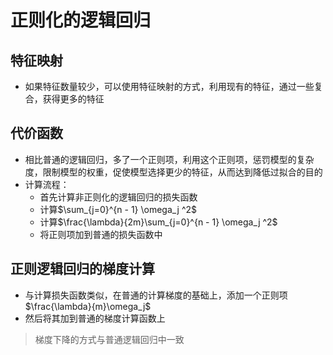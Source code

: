 # 正则化的逻辑回归
## 特征映射
- 如果特征数量较少，可以使用特征映射的方式，利用现有的特征，通过一些复合，获得更多的特征

## 代价函数
- 相比普通的逻辑回归，多了一个正则项，利用这个正则项，惩罚模型的复杂度，限制模型的权重，促使模型选择更少的特征，从而达到降低过拟合的目的
- 计算流程：
	- 首先计算非正则化的逻辑回归的损失函数
	- 计算$\sum_{j=0}^{n - 1} \omega_j ^2$
	- 计算$\frac{\lambda}{2m}\sum_{j=0}^{n - 1} \omega_j ^2$
	- 将正则项加到普通的损失函数中

## 正则逻辑回归的梯度计算
- 与计算损失函数类似，在普通的计算梯度的基础上，添加一个正则项$\frac{\lambda}{m}\omega_j$
- 然后将其加到普通的梯度计算函数上

> 梯度下降的方式与普通逻辑回归中一致